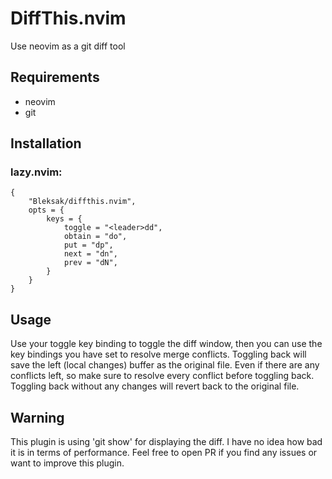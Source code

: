 # DiffThis.nvim

Use neovim as a git diff tool

## Requirements

- neovim
- git

## Installation

### lazy.nvim:
```
{
    "Bleksak/diffthis.nvim",
    opts = {
        keys = {
            toggle = "<leader>dd",
            obtain = "do",
            put = "dp",
            next = "dn",
            prev = "dN",
        }
    }
}
```

## Usage

Use your toggle key binding to toggle the diff window, then you can use the key bindings you have set to resolve merge conflicts.
Toggling back will save the left (local changes) buffer as the original file. Even if there are any conflicts left, so make sure to resolve every conflict before toggling back.
Toggling back without any changes will revert back to the original file.

## Warning

This plugin is using 'git show' for displaying the diff. I have no idea how bad it is in terms of performance. Feel free to open PR if you find any issues or want to improve this plugin.
